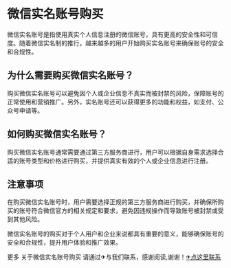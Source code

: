 # 微信实名账号购买

微信实名账号是指使用真实个人信息注册的微信账号，具有更高的安全性和可信度。随着微信实名制的推行，越来越多的用户开始购买实名账号来确保账号的安全和合规性。

## 为什么需要购买微信实名账号？

购买微信实名账号可以避免因个人或企业信息不真实而被封禁的风险，保障账号的正常使用和营销推广。另外，实名账号还可以获得更多的功能和权益，如支付、公众号申请等。

## 如何购买微信实名账号？

购买微信实名账号通常需要通过第三方服务商进行，用户可以根据自身需求选择合适的账号类型和价格进行购买，并提供真实有效的个人或企业信息进行注册。

## 注意事项

在购买微信实名账号时，用户需要选择正规的第三方服务商进行购买，并确保所购买的账号符合微信官方的相关规定和要求，避免因违规操作而导致账号被封禁或受到其他风险。

微信实名账号的购买对于个人用户和企业来说都具有重要的意义，能够确保账号的安全和合规性，提升用户体验和推广效果。

更多 关于微信实名账号购买 请通过✈与我们联系，感谢阅读,谢谢！[✈点这里联系](https://sms.k02.cc)